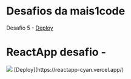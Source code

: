 # Desafios da mais1code
Desafio 5 - 
[Deploy](https://mais1code-desafios-javascript.vercel.app/)
# ReactApp desafio -
<img src="https://user-images.githubusercontent.com/102835801/228079060-564e665c-1c50-4607-b528-4592e7011bd9.png" />
[Deploy](https://reactapp-cyan.vercel.app/)
